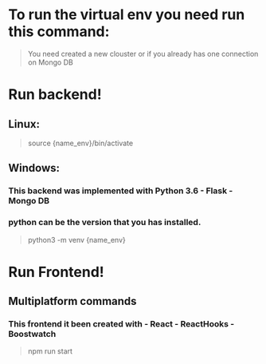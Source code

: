 # To run the virtual env you need run this command:

> You need created a new clouster or if you already has one connection on Mongo DB

# Run backend!

## Linux:

> source {name_env}/bin/activate

## Windows:

### This backend was implemented with Python 3.6 - Flask - Mongo DB

### python can be the version that you has installed.

> python3 -m venv {name_env}

# Run Frontend!

## Multiplatform commands

### This frontend it been created with - React - ReactHooks - Boostwatch

> npm run start
